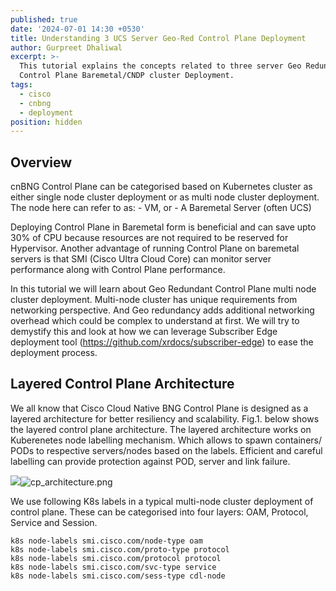 ```yaml
---
published: true
date: '2024-07-01 14:30 +0530'
title: Understanding 3 UCS Server Geo-Red Control Plane Deployment
author: Gurpreet Dhaliwal
excerpt: >-
  This tutorial explains the concepts related to three server Geo Redundant
  Control Plane Baremetal/CNDP cluster Deployment. 
tags:
  - cisco
  - cnbng
  - deployment
position: hidden
---
```

## Overview

cnBNG Control Plane can be categorised based on Kubernetes cluster as either single node cluster deployment or as multi node cluster deployment. The node here can refer to as:
	- VM, or
	- A Baremetal Server (often UCS)

Deploying Control Plane in Baremetal form is beneficial and can save upto 30% of CPU because resources are not required to be reserved for Hypervisor. Another advantage of running Control Plane on baremetal servers is that SMI (Cisco Ultra Cloud Core) can monitor server performance along with Control Plane performance. 

In this tutorial we will learn about Geo Redundant Control Plane multi node cluster deployment. Multi-node cluster has unique requirements from networking perspective. And Geo redundancy adds additional networking overhead which could be complex to understand at first. We will try to demystify this and look at how we can leverage Subscriber Edge deployment tool (https://github.com/xrdocs/subscriber-edge) to ease the deployment process. 

## Layered Control Plane Architecture

We all know that Cisco Cloud Native BNG Control Plane is designed as a layered architecture for better resiliency and scalability. Fig.1. below shows the layered control plane architecture. The layered architecture works on Kuberenetes node labelling mechanism. Which allows to spawn containers/ PODs to respective servers/nodes based on the labels. Efficient and careful labelling can provide protection against POD, server and link failure.

![]({{site.baseurl}}images/cp_architecture.png)![cp_architecture.png]({{site.baseurl}}/images/cp_architecture.png)


We use following K8s labels in a typical multi-node cluster deployment of control plane. These can be categorised into four layers: OAM, Protocol, Service and Session. 

```
k8s node-labels smi.cisco.com/node-type oam
k8s node-labels smi.cisco.com/proto-type protocol
k8s node-labels smi.cisco.com/protocol protocol
k8s node-labels smi.cisco.com/svc-type service
k8s node-labels smi.cisco.com/sess-type cdl-node
```

